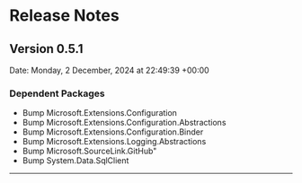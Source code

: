 # Release Notes

## Version 0.5.1

Date: Monday, 2 December, 2024 at 22:49:39 +00:00

### Dependent Packages

- Bump Microsoft.Extensions.Configuration
- Bump Microsoft.Extensions.Configuration.Abstractions
- Bump Microsoft.Extensions.Configuration.Binder
- Bump Microsoft.Extensions.Logging.Abstractions
- Bump Microsoft.SourceLink.GitHub"
- Bump System.Data.SqlClient

---
